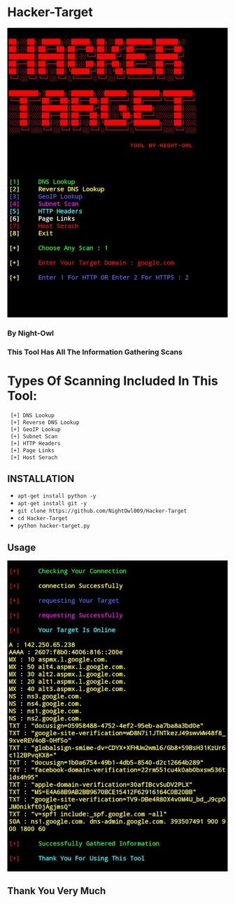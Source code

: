 # Hacker-Target
<p align="center">
	<img src="https://github.com/NightOwl009/Hacker-Target/blob/main/home.jpg?raw=true"> 

### By Night-Owl

### This Tool Has All The Information Gathering Scans

# Types Of Scanning Included In This Tool:
     [+] DNS Lookup
     [+] Reverse DNS Lookup
     [+] GeoIP Lookup
     [+] Subnet Scan
     [+] HTTP Headers
     [+] Page Links
     [+] Host Serach


## INSTALLATION
* `apt-get install python -y`
* `apt-get install git -y`
* `git clone https://github.com/NightOwl009/Hacker-Target`
* `cd Hacker-Target`
* `python hacker-target.py`

## Usage
<p align="center">
	<img src="https://github.com/NightOwl009/Hacker-Target/blob/main/scan.jpg?raw=true">


## Thank You Very Much



